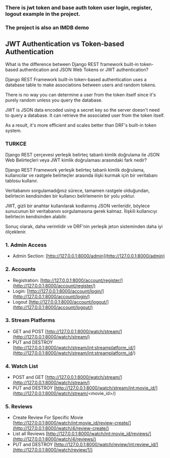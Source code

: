 ### There is jwt token and base auth token user login, register, logout example in the project. 
### The project is also an IMDB demo

## JWT Authentication vs Token-based Authentication
What is the difference between Django REST framework built-in token-based authentication and JSON Web Tokens or JWT authentication?

Django REST Framework built-in token-based authentication uses a database table to make associations between users and random tokens.

There is no way you can determine a user from the token itself since it's purely random unless you query the database.

JWT is JSON data encoded using a secret key so the server doesn't need to query a database. It can retrieve the associated user from the token itself.

As a result, it's more efficient and scales better than DRF's built-in token system.

### TURKCE

Django REST çerçevesi yerleşik belirteç tabanlı kimlik doğrulama ile JSON Web Belirteçleri veya JWT kimlik doğrulaması arasındaki fark nedir?

Django REST Framework yerleşik belirteç tabanlı kimlik doğrulama, kullanıcılar ve rastgele belirteçler arasında ilişki kurmak için bir veritabanı tablosu kullanır.

Veritabanını sorgulamadığınız sürece, tamamen rastgele olduğundan, belirtecin kendisinden bir kullanıcı belirlemenin bir yolu yoktur.

JWT, gizli bir anahtar kullanılarak kodlanmış JSON verileridir, böylece sunucunun bir veritabanını sorgulamasına gerek kalmaz. İlişkili kullanıcıyı belirtecin kendisinden alabilir.

Sonuç olarak, daha verimlidir ve DRF'nin yerleşik jeton sisteminden daha iyi ölçeklenir.

### 1. Admin Access
* Admin Section: [http://127.0.0.1:8000/admin](http://127.0.0.1:8000/admin)

### 2. Accounts
* Registration: [http://127.0.0.1:8000/account/register/](http://127.0.0.1:8000/account/register/)
* Login: [http://127.0.0.1:8000/account/login/](http://127.0.0.1:8000/account/login/)
* Logout [http://127.0.0.1:8000/account/logout/](http://127.0.0.1:8000/account/logout/)

### 3. Stream Platforms
* GET and POST [http://127.0.0.1:8000/watch/stream/](http://127.0.0.1:8000/watch/stream/)
* PUT and DESTROY [http://127.0.0.1:8000/watch/stream/int:streamplatform_id/](http://127.0.0.1:8000/watch/stream/<int:streamplatform_id>/)

### 4. Watch List
* POST and GET [http://127.0.0.1:8000/watch/stream/](http://127.0.0.1:8000/watch/stream/)
* PUT and DESTROY [http://127.0.0.1:8000/watch/stream/int:movie_id/](http://127.0.0.1:8000/watch/stream/<movie_id>/)

### 5. Reviews
* Create Review For Specific Movie [http://127.0.0.1:8000/watch/int:movie_id/review-create/](http://127.0.0.1:8000/watch/4/review-create/)
* List all Reviews [http://127.0.0.1:8000/watch/int:movie_id/reviews/](http://127.0.0.1:8000/watch/4/reviews/)
* PUT and DESTROY [http://127.0.0.1:8000/watch/review/int:review_id/](http://127.0.0.1:8000/watch/review/1/)